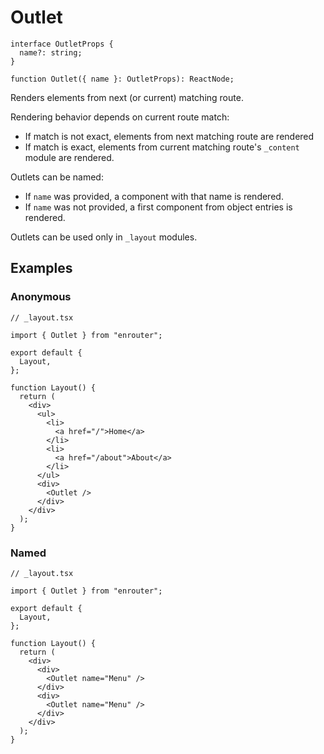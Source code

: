 # Outlet

```tsx
interface OutletProps {
  name?: string;
}

function Outlet({ name }: OutletProps): ReactNode;
```

Renders elements from next (or current) matching route.

Rendering behavior depends on current route match:

- If match is not exact, elements from next matching route are rendered
- If match is exact, elements from current matching route's `_content` module
  are rendered.

Outlets can be named:

- If `name` was provided, a component with that name is rendered.
- If `name` was not provided, a first component from object entries is rendered.

Outlets can be used only in `_layout` modules.

## Examples

### Anonymous

```tsx
// _layout.tsx

import { Outlet } from "enrouter";

export default {
  Layout,
};

function Layout() {
  return (
    <div>
      <ul>
        <li>
          <a href="/">Home</a>
        </li>
        <li>
          <a href="/about">About</a>
        </li>
      </ul>
      <div>
        <Outlet />
      </div>
    </div>
  );
}
```

### Named

```tsx
// _layout.tsx

import { Outlet } from "enrouter";

export default {
  Layout,
};

function Layout() {
  return (
    <div>
      <div>
        <Outlet name="Menu" />
      </div>
      <div>
        <Outlet name="Menu" />
      </div>
    </div>
  );
}
```
